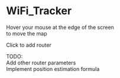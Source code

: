 # WiFi_Tracker

Hover your mouse at the edge of the screen\
to move the map

Click to add router

TODO:\
Add other router parameters\
Implement position estimation formula
